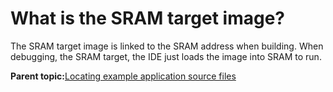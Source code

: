 # What is the SRAM target image?

The SRAM target image is linked to the SRAM address when building. When debugging, the SRAM target, the IDE just loads the image into SRAM to run.

**Parent topic:**[Locating example application source files](../topics/locating_example_application_source_files.md)

